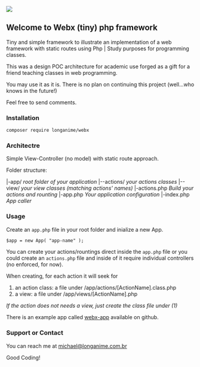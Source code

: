 ![](https://api.travis-ci.org/michael-lins/webx.svg?branch=master)

## Welcome to Webx (tiny) php framework

Tiny and simple framework to illustrate an implementation of a web framework with static routes using Php | Study purposes for programming classes.

This was a design POC architecture for academic use forged as a gift for a friend teaching classes in web programming.

You may use it as it is. There is no plan on continuing this project (well...who knows in the future!)

Feel free to send comments.

### Installation

```markdown
composer require longanime/webx
```

### Architectre

Simple View-Controller (no model) with static route approach.

Folder structure:

|-app/ _root folder of your application_
|--actions/ _your actions classes_
|--view/ _your view classes (matching actions' names)_
|-actions.php _Build your actions and rounting_
|-app.php _Your application configuration_
|-index.php _App caller_

### Usage

Create an `app.php` file in your root folder and inialize a new App.

```markdown
$app = new App( "app-name" );
```

You can create your actions/rountings direct inside the `app.php` file or you could create an `actions.php` file and inside of it require individual controllers (no enforced, for now).

When creating, for each action it will seek for
1. an action class: a file under /app/actions/[ActionName].class.php
2. a view: a file under /app/views/[ActionName].php
 
*If the action does not needs a view, just create the class file under (1)*

There is an example app called [webx-app](https://github.com/michael-lins/webx-app/) available on github.

### Support or Contact

You can reach me at michael@longanime.com.br

Good Coding!
